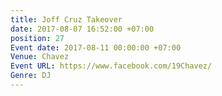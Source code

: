 ```yaml
---
title: Joff Cruz Takeover
date: 2017-08-07 16:52:00 +07:00
position: 27
Event date: 2017-08-11 00:00:00 +07:00
Venue: Chavez
Event URL: https://www.facebook.com/19Chavez/
Genre: DJ
---
```


